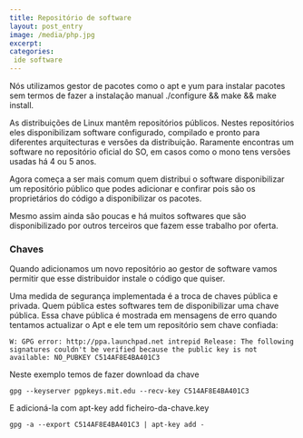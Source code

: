 ```yaml
---
title: Repositório de software
layout: post_entry
image: /media/php.jpg
excerpt: 
categories:
 ide software
---
```


Nós utilizamos gestor de pacotes como o apt e yum para instalar pacotes sem termos de fazer a instalação manual ./configure && make && make install. 

As distribuições de Linux mantêm repositórios públicos. Nestes repositórios eles disponibilizam software configurado, compilado e pronto para diferentes arquitecturas e versões da distribuição. Raramente encontras um software no repositório oficial do SO, em casos como o mono tens versões usadas há 4 ou 5 anos.

Agora começa a ser mais comum quem distribui o software disponibilizar um repositório público que podes adicionar e confirar pois são os proprietários do código a disponibilizar os pacotes. 

Mesmo assim ainda são poucas e há muitos softwares que são disponibilizado por outros terceiros que fazem esse trabalho por oferta.

### Chaves


Quando adicionamos um novo repositório ao gestor de software vamos permitir que esse distribuidor instale o código que quiser.

Uma medida de segurança implementada é a troca de chaves pública e privada. Quem pública estes softwares tem de disponibilizar uma chave pública. Essa chave pública é mostrada em mensagens de erro quando tentamos actualizar o Apt e ele tem um repositório sem chave confiada:

	W: GPG error: http://ppa.launchpad.net intrepid Release: The following signatures couldn't be verified because the public key is not available: NO_PUBKEY C514AF8E4BA401C3

Neste exemplo temos de fazer download da chave

	gpg --keyserver pgpkeys.mit.edu --recv-key C514AF8E4BA401C3

E adicioná-la com apt-key add ficheiro-da-chave.key

	gpg -a --export C514AF8E4BA401C3 | apt-key add -